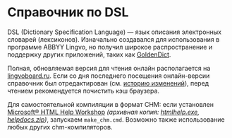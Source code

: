 # Справочник по DSL

DSL (Dictionary Specification Language) — язык описания электронных словарей (лексиконов). Изначально создавался для использования в программе ABBYY Lingvo, но получил широкое распространение и поддержку других приложений, таких как [GoldenDict](https://github.com/goldendict/goldendict/releases).  

Полная, обновляемая версия для чтения онлайн располагается на [lingvoboard.ru](https://lingvoboard.ru/store/html/DSLReference_HTML/index.html). Если со дня последнего посещения онлайн-версии справочник был отредактирован (см. [историю изменений](https://github.com/yozhic/DSL-Reference/commits/master)), перед чтением рекомендуется почистить кэш браузера.  

Для самостоятельной компиляции в формат CHM: если установлен [Microsoft® HTML Help Workshop](https://learn.microsoft.com/en-us/previous-versions/windows/desktop/htmlhelp/microsoft-html-help-downloads) _(архивная копия: [htmlhelp.exe](http://web.archive.org/web/20160201063255/http://download.microsoft.com/download/0/A/9/0A939EF6-E31C-430F-A3DF-DFAE7960D564/htmlhelp.exe), [helpdocs.zip](http://web.archive.org/web/20160314043751/http://download.microsoft.com/download/0/A/9/0A939EF6-E31C-430F-A3DF-DFAE7960D564/helpdocs.zip))_, запускаем `make_chm.cmd`. Возможно также использование любых других chm-компиляторов.  
